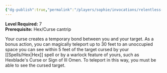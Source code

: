```yaml
---
{"dg-publish":true,"permalink":"/players/sophie/invocations/relentless-hex/","noteIcon":""}
---
```


**Level Required:** 7  
**Prerequisite:** Hex/Curse cantrip  


Your curse creates a temporary bond between you and your target. As a bonus action, you can magically teleport up to 30 feet to an unoccupied space you can see within 5 feet of the target cursed by your [[Spells/Hex\|Hex]] spell or by a warlock feature of yours, such as Hexblade's Curse or Sign of Ill Omen. To teleport in this way, you must be able to see the cursed target.